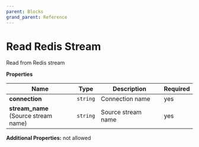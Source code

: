 ```yaml
---
parent: Blocks
grand_parent: Reference
---
```


# Read Redis Stream

Read from Redis stream


**Properties**

|Name|Type|Description|Required|
|----|----|-----------|--------|
|**connection**|`string`|Connection name<br/>|yes|
|**stream\_name**<br/>(Source stream name)|`string`|Source stream name<br/>|yes|

**Additional Properties:** not allowed  

